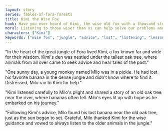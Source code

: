 ```yaml
---
layout: story
series: fables-of-fora-forests
title: Kimi the Wise Fox
hook: Have you ever heard of Kimi, the wise old fox with a thousand stories to tell? Let's follow Kimi in the magical jungle of Fora!
moral: Listening to those wiser than us can help solve our problems and teach us valuable lessons.
characters: ["Kimi"]
keywords: ["wise fox", "jungle", "advice", "lost", "listening", "lessons", "grateful", "old oak tree", "banana", "stories"]
---
```


"In the heart of the great jungle of Fora lived Kimi, a fox known far and wide for their wisdom. Kimi's den was nestled under the tallest oak tree, where animals from all over came to seek advice and hear tales of the past."

"One sunny day, a young monkey named Milo was in a pickle. He had lost his favorite banana in the dense jungle and didn't know where to find it. Distressed, Milo ran to Kimi for help."

"Kimi listened carefully to Milo's plight and shared a story of an old oak tree near the river, where bananas often fell. Milo's eyes lit up with hope as he embarked on his journey."

"Following Kimi's advice, Milo found his lost banana near the old oak tree, just as the sun began to set. Grateful, Milo thanked Kimi for the wise guidance and vowed to always listen to the older animals in the jungle."
